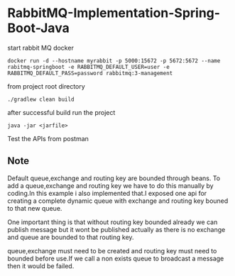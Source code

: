 # RabbitMQ-Implementation-Spring-Boot-Java

start rabbit MQ docker

```
docker run -d --hostname myrabbit -p 5000:15672 -p 5672:5672 --name rabitmq-springboot -e RABBITMQ_DEFAULT_USER=user -e RABBITMQ_DEFAULT_PASS=password rabbitmq:3-management

```

from project root directory

```
./gradlew clean build

```
after successful build run the project

```
java -jar <jarfile>

```

Test the APIs from postman

## Note
Default queue,exchange and routing key are bounded through beans.
To add a queue,exchange and routing key we have to do this manually by coding.In this example i also implemented that.I exposed one api for creating a complete dynamic queue with exchange and routing key bouned to that new queue.

One important thing is that without routing key bounded already we can publish message but it wont be published actually as there is no exchange and queue are bounded to that routing key.

queue,exchange must need to be created and routing key must need to bounded before use.If we call a non exists queue to broadcast a message then it would be failed.


